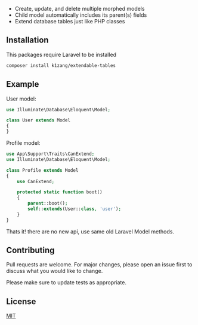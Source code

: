 - Create, update, and delete multiple morphed models
- Child model automatically includes its parent(s) fields
- Extend database tables just like PHP classes

## Installation

This packages require Laravel to be installed

```bash
composer install k1zang/extendable-tables
```

## Example

User model:

```php
use Illuminate\Database\Eloquent\Model;

class User extends Model
{
}
```

Profile model:

```php
use App\Support\Traits\CanExtend;
use Illuminate\Database\Eloquent\Model;

class Profile extends Model
{
    use CanExtend;

    protected static function boot()
    {
        parent::boot();
        self::extends(User::class, 'user');
    }
}
```

Thats it! there are no new api, use same old Laravel Model methods.

## Contributing

Pull requests are welcome. For major changes, please open an issue first
to discuss what you would like to change.

Please make sure to update tests as appropriate.

## License

[MIT](https://choosealicense.com/licenses/mit/)
